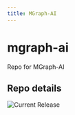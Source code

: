 ```yaml
---
title: MGraph-AI
---
```


# mgraph-ai
Repo for MGraph-AI


## Repo details

![Current Release](https://img.shields.io/badge/release-v0.3.1-blue)

